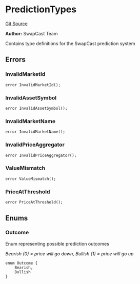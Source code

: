 # PredictionTypes
[Git Source](https://github.com/s-di-cola/swapcast/blob/bac7d537c992445acd13475c102ba0bb737949da/src/types/PredictionTypes.sol)

**Author:**
SwapCast Team

Contains type definitions for the SwapCast prediction system


## Errors
### InvalidMarketId

```solidity
error InvalidMarketId();
```

### InvalidAssetSymbol

```solidity
error InvalidAssetSymbol();
```

### InvalidMarketName

```solidity
error InvalidMarketName();
```

### InvalidPriceAggregator

```solidity
error InvalidPriceAggregator();
```

### ValueMismatch

```solidity
error ValueMismatch();
```

### PriceAtThreshold

```solidity
error PriceAtThreshold();
```

## Enums
### Outcome
Enum representing possible prediction outcomes

*Bearish (0) = price will go down, Bullish (1) = price will go up*


```solidity
enum Outcome {
    Bearish,
    Bullish
}
```

